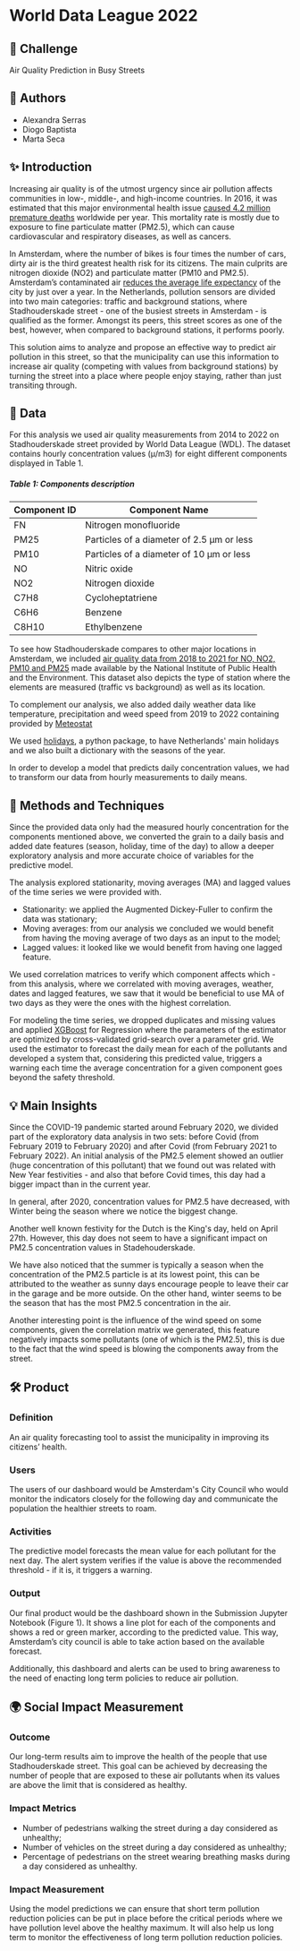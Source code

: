 
# World Data League 2022

## 🎯 Challenge
Air Quality Prediction in Busy Streets

## 👥 Authors
* Alexandra Serras
* Diogo Baptista
* Marta Seca

## ✨ Introduction

Increasing air quality is of the utmost urgency since air pollution affects communities in low-, middle-, and high-income countries. In 2016, it was estimated that this major environmental health issue [caused 4.2 million premature deaths](https://www.who.int/news-room/fact-sheets/detail/ambient-%28outdoor%29-air-quality-and-health) worldwide per year. This mortality rate is mostly due to exposure to fine particulate matter (PM2.5), which can cause cardiovascular and respiratory diseases, as well as cancers.

In Amsterdam, where the number of bikes is four times the number of cars, dirty air is the third greatest health risk for its citizens. The main culprits are nitrogen dioxide (NO2) and particulate matter (PM10 and PM2.5). Amsterdam’s contaminated air [reduces the average life expectancy](https://www.amsterdam.nl/en/policy/sustainability/clean-air/) of the city by just over a year. In the Netherlands, pollution sensors are divided into two main categories: traffic and background stations, where Stadhouderskade street - one of the busiest streets in Amsterdam - is qualified as the former. Amongst its peers, this street scores as one of the best, however, when compared to background stations, it performs poorly.

This solution aims to analyze and propose an effective way to predict air pollution in this street, so that the municipality can use this information to increase air quality (competing with values from background stations) by turning the street into a place where people enjoy staying, rather than just transiting through.

## 🔢 Data
For this analysis we used air quality measurements from 2014 to 2022 on Stadhouderskade street provided by World Data League (WDL). The dataset contains hourly concentration values (μ/m3) for eight different components displayed in Table 1.

##### Table 1: Components description
| Component ID | Component Name                            |
|--------------|-------------------------------------------|
| FN           | Nitrogen monofluoride                     |
| PM25         | Particles of a diameter of 2.5 μm or less |
| PM10         | Particles of a diameter of 10 μm or less  |
| NO           | Nitric oxide                              |
| NO2          | Nitrogen dioxide                          |
| C7H8         | Cycloheptatriene                          |
| C6H6         | Benzene                                   |
| C8H10        | Ethylbenzene                              |


To see how Stadhouderskade compares to other major locations in Amsterdam, we included [air quality data from 2018 to 2021 for NO, NO2, PM10 and PM25](https://data.rivm.nl/data/luchtmeetnet/) made available by the National Institute of Public Health and the Environment. This dataset also depicts the type of station where the elements are measured (traffic vs background) as well as its location.

To complement our analysis, we also added daily weather data like temperature, precipitation and weed speed from 2019 to 2022 containing provided by [Meteostat](https://meteostat.net/en/)

We used [holidays](https://pypi.org/project/holidays/), a python package, to have Netherlands' main holidays and we also built a dictionary with the seasons of the year.

In order to develop a model that predicts daily concentration values, we had to transform our data from hourly measurements to daily means.

## 🧮 Methods and Techniques

Since the provided data only had the measured hourly concentration for the components mentioned above, we converted the grain to a daily basis and added date features (season, holiday, time of the day) to allow a deeper exploratory analysis and more accurate choice of variables for the predictive model.

The analysis explored stationarity, moving averages (MA) and lagged values of the time series we were provided with.
* Stationarity: we applied the Augmented Dickey-Fuller to confirm the data was stationary;
* Moving averages: from our analysis we concluded we would benefit from having the moving average of two days as an input to the model;
* Lagged values: it looked like we would benefit from having one lagged feature.

We used correlation matrices to verify which component affects which - from this analysis, where we correlated with moving averages, weather, dates and lagged features, we saw that it would be beneficial to use MA of two days as they were the ones with the highest correlation.

For modeling the time series, we dropped duplicates and missing values and applied [XGBoost](https://arxiv.org/abs/1603.02754) for Regression where the parameters of the estimator are optimized by cross-validated grid-search over a parameter grid. We used the estimator to forecast the daily mean for each of the pollutants and developed a system that, considering this predicted value, triggers a warning each time the average concentration for a given component goes beyond the safety threshold.

## 💡 Main Insights

Since the COVID-19 pandemic started around February 2020, we divided part of the exploratory data analysis in two sets: before Covid (from February 2019 to February 2020) and after Covid (from February 2021 to February 2022). An initial analysis of the PM2.5 element showed an outlier (huge concentration of this pollutant) that we found out was related with New Year festivities - and also that before Covid times, this day had a bigger impact than in the current year.

In general, after 2020, concentration values for PM2.5 have decreased, with Winter being the season where we notice the biggest change.

Another well known festivity for the Dutch is the King's day, held on April 27th. However, this day does not seem to have a significant impact on PM2.5 concentration values in Stadehouderskade.

We have also noticed that the summer is typically a season when the concentration of the PM2.5 particle is at its lowest point, this can be attributed to the weather as sunny days encourage people to leave their car in the garage and be more outside. On the other hand, winter seems to be the season that has the most PM2.5 concentration in the air.

Another interesting point is the influence of the wind speed on some components, given the correlation matrix we generated, this feature negatively impacts some pollutants (one of which is the PM2.5), this is due to the fact that the wind speed is blowing the components away from the street.

## 🛠️ Product
### Definition
An air quality forecasting tool to assist the municipality in improving its citizens’ health.

### Users
The users of our dashboard would be Amsterdam's City Council who would monitor the indicators closely for the following day and communicate the population the healthier streets to roam.

### Activities
The predictive model forecasts the mean value for each pollutant for the next day. The alert system verifies if the value is above the recommended threshold - if it is, it triggers a warning.

### Output
Our final product would be the dashboard shown in the Submission Jupyter Notebook (Figure 1). It shows a line plot for each of the components and shows a red or green marker, according to the predicted value. This way, Amsterdam’s city council is able to take action based on the available forecast.  

Additionally, this dashboard and alerts can be used to bring awareness to the need of enacting long term policies to reduce air pollution.


## 🌍 Social Impact Measurement
### Outcome
Our long-term results aim to improve the health of the people that use Stadhouderskade street. This goal can be achieved by decreasing the number of people that are exposed to these air pollutants when its values are above the limit that is considered as healthy.

### Impact Metrics
* Number of pedestrians walking the street during a day considered as unhealthy;
* Number of vehicles on the street during a day considered as unhealthy;
* Percentage of pedestrians on the street wearing breathing masks during a day considered as unhealthy.

### Impact Measurement
Using the model predictions we can ensure that short term pollution reduction policies can be put in place before the critical periods where we have pollution level above the healthy maximum.
It will also help us long term to monitor the effectiveness of long term pollution reduction policies.